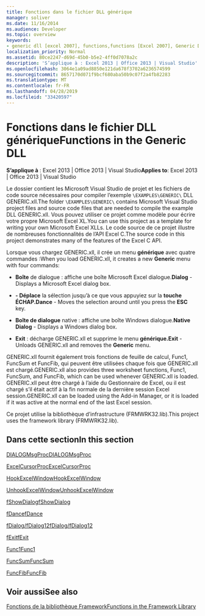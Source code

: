 ```yaml
---
title: Fonctions dans le fichier DLL générique
manager: soliver
ms.date: 11/16/2014
ms.audience: Developer
ms.topic: overview
keywords:
- generic dll [excel 2007], functions,functions [Excel 2007], Generic DLL
localization_priority: Normal
ms.assetid: 80ce2247-d69d-45b0-b5e2-4ff0d7078a2c
description: 'S’applique à : Excel 2013 | Office 2013 | Visual Studio'
ms.openlocfilehash: 3064e1a09ad8850e121da678f3702a6236574599
ms.sourcegitcommit: 8657170d071f9bcf680aba50b9c07f2a4fb82283
ms.translationtype: MT
ms.contentlocale: fr-FR
ms.lasthandoff: 04/28/2019
ms.locfileid: "33420597"
---
```

# <a name="functions-in-the-generic-dll"></a><span data-ttu-id="fce06-104">Fonctions dans le fichier DLL générique</span><span class="sxs-lookup"><span data-stu-id="fce06-104">Functions in the Generic DLL</span></span>

 <span data-ttu-id="fce06-105">**S’applique à** : Excel 2013 | Office 2013 | Visual Studio</span><span class="sxs-lookup"><span data-stu-id="fce06-105">**Applies to**: Excel 2013 | Office 2013 | Visual Studio</span></span> 
  
<span data-ttu-id="fce06-106">Le dossier contient les Microsoft Visual Studio de projet et les fichiers de code source nécessaires pour compiler l’exemple `\EXAMPLES\GENERIC\` DLL GENERIC.xll.</span><span class="sxs-lookup"><span data-stu-id="fce06-106">The folder  `\EXAMPLES\GENERIC\` contains Microsoft Visual Studio project files and source code files that are needed to compile the example DLL GENERIC.xll.</span></span> <span data-ttu-id="fce06-107">Vous pouvez utiliser ce projet comme modèle pour écrire votre propre Microsoft Excel XL.</span><span class="sxs-lookup"><span data-stu-id="fce06-107">You can use this project as a template for writing your own Microsoft Excel XLLs.</span></span> <span data-ttu-id="fce06-108">Le code source de ce projet illustre de nombreuses fonctionnalités de l’API Excel C.</span><span class="sxs-lookup"><span data-stu-id="fce06-108">The source code in this project demonstrates many of the features of the Excel C API.</span></span> 
  
<span data-ttu-id="fce06-109">Lorsque vous chargez GENERIC.xll, il crée un menu **générique** avec quatre commandes :</span><span class="sxs-lookup"><span data-stu-id="fce06-109">When you load GENERIC.xll, it creates a new **Generic** menu with four commands:</span></span> 
  
- <span data-ttu-id="fce06-110">**Boîte** de dialogue : affiche une boîte Microsoft Excel dialogue.</span><span class="sxs-lookup"><span data-stu-id="fce06-110">**Dialog** - Displays a Microsoft Excel dialog box.</span></span> 
    
- <span data-ttu-id="fce06-111">**- Déplace** la sélection jusqu’à ce que vous appuyiez sur la **touche ÉCHAP.**</span><span class="sxs-lookup"><span data-stu-id="fce06-111">**Dance** - Moves the selection around until you press the **ESC** key.</span></span> 
    
- <span data-ttu-id="fce06-112">**Boîte de dialogue** native : affiche une boîte Windows dialogue.</span><span class="sxs-lookup"><span data-stu-id="fce06-112">**Native Dialog** - Displays a Windows dialog box.</span></span> 
    
- <span data-ttu-id="fce06-113">**Exit** : décharge GENERIC.xll et supprime le menu **générique.**</span><span class="sxs-lookup"><span data-stu-id="fce06-113">**Exit** - Unloads GENERIC.xll and removes the **Generic** menu.</span></span> 
    
<span data-ttu-id="fce06-114">GENERIC.xll fournit également trois fonctions de feuille de calcul, Func1, FuncSum et FuncFib, qui peuvent être utilisées chaque fois que GENERIC.xll est chargé.</span><span class="sxs-lookup"><span data-stu-id="fce06-114">GENERIC.xll also provides three worksheet functions, Func1, FuncSum, and FuncFib, which can be used whenever GENERIC.xll is loaded.</span></span> <span data-ttu-id="fce06-115">GENERIC.xll peut être chargé à l’aide du Gestionnaire de Excel, ou il est chargé s’il était actif à la fin normale de la dernière session Excel session.</span><span class="sxs-lookup"><span data-stu-id="fce06-115">GENERIC.xll can be loaded using the Add-in Manager, or it is loaded if it was active at the normal end of the last Excel session.</span></span>
  
<span data-ttu-id="fce06-116">Ce projet utilise la bibliothèque d’infrastructure (FRMWRK32.lib).</span><span class="sxs-lookup"><span data-stu-id="fce06-116">This project uses the framework library (FRMWRK32.lib).</span></span>
  
## <a name="in-this-section"></a><span data-ttu-id="fce06-117">Dans cette section</span><span class="sxs-lookup"><span data-stu-id="fce06-117">In this section</span></span>

[<span data-ttu-id="fce06-118">DIALOGMsgProc</span><span class="sxs-lookup"><span data-stu-id="fce06-118">DIALOGMsgProc</span></span>](dialogmsgproc.md)
  
[<span data-ttu-id="fce06-119">ExcelCursorProc</span><span class="sxs-lookup"><span data-stu-id="fce06-119">ExcelCursorProc</span></span>](excelcursorproc.md)
  
[<span data-ttu-id="fce06-120">HookExcelWindow</span><span class="sxs-lookup"><span data-stu-id="fce06-120">HookExcelWindow</span></span>](hookexcelwindow.md)
  
[<span data-ttu-id="fce06-121">UnhookExcelWindow</span><span class="sxs-lookup"><span data-stu-id="fce06-121">UnhookExcelWindow</span></span>](unhookexcelwindow.md)
  
[<span data-ttu-id="fce06-122">fShowDialog</span><span class="sxs-lookup"><span data-stu-id="fce06-122">fShowDialog</span></span>](fshowdialog.md)
  
[<span data-ttu-id="fce06-123">fDance</span><span class="sxs-lookup"><span data-stu-id="fce06-123">fDance</span></span>](fdance.md)
  
[<span data-ttu-id="fce06-124">fDialog/fDialog12</span><span class="sxs-lookup"><span data-stu-id="fce06-124">fDialog/fDialog12</span></span>](fdialog-fdialog12.md)
  
[<span data-ttu-id="fce06-125">fExit</span><span class="sxs-lookup"><span data-stu-id="fce06-125">fExit</span></span>](fexit.md)
  
[<span data-ttu-id="fce06-126">Func1</span><span class="sxs-lookup"><span data-stu-id="fce06-126">Func1</span></span>](func1.md)
  
[<span data-ttu-id="fce06-127">FuncSum</span><span class="sxs-lookup"><span data-stu-id="fce06-127">FuncSum</span></span>](funcsum.md)
  
[<span data-ttu-id="fce06-128">FuncFib</span><span class="sxs-lookup"><span data-stu-id="fce06-128">FuncFib</span></span>](funcfib.md)
  
## <a name="see-also"></a><span data-ttu-id="fce06-129">Voir aussi</span><span class="sxs-lookup"><span data-stu-id="fce06-129">See also</span></span>



[<span data-ttu-id="fce06-130">Fonctions de la bibliothèque Framework</span><span class="sxs-lookup"><span data-stu-id="fce06-130">Functions in the Framework Library</span></span>](functions-in-the-framework-library.md)

